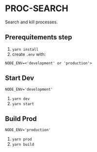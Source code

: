 # PROC-SEARCH

Search and kill processes.

## Prerequitements step

1. `yarn install`
2. create `.env` with:

```(bash)
NODE_ENV=<'development' or 'production'>
```

## Start Dev

```(bash)
NODE_ENV='development'
```

1. `yarn dev`
2. `yarn start`

## Build Prod

```(bash)
NODE_ENV='production'
```

1. `yarn prod`
2. `yarn build`
